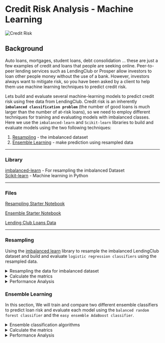 # Credit Risk Analysis - Machine Learning

![Credit Risk](Images/credit-risk.jpg)

## Background

Auto loans, mortgages, student loans, debt consolidation ... these are just a few examples of credit and loans that people are seeking online. Peer-to-peer lending services such as LendingClub or Prosper allow investors to loan other people money without the use of a bank. However, investors always want to mitigate risk, so you have been asked by a client to help them use machine learning techniques to predict credit risk.

Lets build and evaluate several machine-learning models to predict credit risk using free data from LendingClub. Credit risk is an inherently **`imbalanced classification problem`** (the number of good loans is much larger than the number of at-risk loans), so we need to employ different techniques for training and evaluating models with imbalanced classes. Here we use the `imbalanced-learn` and `Scikit-learn` libraries to build and evaluate models using the two following techniques:

1. [Resampling](#Resampling) - the imbalanced dataset 
2. [Ensemble Learning](#Ensemble-Learning) - make prediction using resampled data

- - -

### Library

[imbalanced-learn](https://imbalanced-learn.readthedocs.io/en/stable/api.html) - For resampling the imbalanced Dataset<br/>
[Scikit-learn](https://scikit-learn.org/stable/index.html) - Machine learning in Python

- - -

### Files

[Resampling Starter Notebook](Starter_Code/credit_risk_resampling.ipynb)

[Ensemble Starter Notebook](Starter_Code/credit_risk_ensemble.ipynb)

[Lending Club Loans Data](Instructions/Resources/LoanStats_2019Q1.csv.zip)

- - -

### Resampling

Using the [imbalanced learn](https://imbalanced-learn.readthedocs.io) library to resample the imbalanced LendingClub dataset and build and evaluate `logistic regression classifiers` using the resampled data.

<details>
<summary>Resampling the data for imbalanced dataset</summary><br>
    
1. **Oversample** the data using the `Naive Random Oversampler` and `SMOTE` algorithms.<br/>
    Naive Random Oversampler :
      ```python
        # Resample the training data with the RandomOversampler
        from imblearn.over_sampling import RandomOverSampler
        ros = RandomOverSampler(random_state=1)
        X_resampled, y_resampled = ros.fit_resample(X_train, y_train)
     ```
     
    SMOTE :
     ```python
        # Resample the training data with SMOTE
        from imblearn.over_sampling import SMOTE
        smote = SMOTE(random_state=1)
        X_resampled, y_resampled = smote.fit_resample(X_train, y_train)
     ```


2. **Undersample** the data using the `Cluster Centroids` algorithm.

    ```python
        # Resample the data using the ClusterCentroids resampler
        from imblearn.under_sampling import ClusterCentroids
        undersmpl_cc = ClusterCentroids(random_state=1)
        X_resampled, y_resampled = undersmpl_cc.fit_resample(X_train, y_train)
     ```

3. **Over- and under-sample** using a combination `SMOTEENN` algorithm.

     ```python
        # Resample the training data with SMOTEENN
        from imblearn.combine import SMOTEENN 
        smote_nn = SMOTEENN(random_state=1)
        X_resampled, y_resampled = smote_nn.fit_resample(X_train, y_train)
     ```
</details>

<details>
<summary>Calculate the matrics</summary><br>    

For each of the above, calculate the below metrics:

1. Train a `logistic regression classifier` from `sklearn.linear_model` using the resampled data.

    ```python
        # Resample the training data with the RandomOversampler
        from sklearn.linear_model import LogisticRegression
        model = LogisticRegression(random_state=1, solver='liblinear')
     ```
     

2. Calculate the below metrics
    1. The `balanced accuracy score` from `sklearn.metrics`
    2. The `confusion matrix` from `sklearn.metrics`
    3. The `imbalanced classification report` from `imblearn.metrics`

Models          |  Sampler | Accuracy | Confusion matrix | Classification report 
:----------------:|:----------------:|:----------------:|:----------------:|:----------------
**Naive Random Oversampler** | Oversampler | 0.7164 | <img src="Images/confusion_matrix_nro.png" width="300" /> |<img src="Images/cls_report_nro.png" width="500" />
**SMOTE** | Oversampler | 0.7107 |  <img src="Images/confusion_matrix_smo.png" width="300" /> | <img src="Images/cls_report_smo.png" width="500" />
**Cluster Centroids** | Undersampler | 0.6564 | <img src="Images/confusion_matrix_under.png" width="300" /> | <img src="Images/cls_report_under.png" width="500" />
**SMOTEENN** | Combination | 0.6987 | <img src="Images/confusion_matrix_combination.png" width="300" /> | <img src="Images/cls_report_combination.png" width="500" />

</details>

<details>
<summary>Performance Analysis</summary><br>  
Using the above metrics to answer the following:

> Which model had the best balanced accuracy score?
> ```python
>   Naive Random Oversampler & SMOTE
> ```
> Which model had the best recall score?
> ```python
>   SMOTE
> ```
> Which model had the best geometric mean score?
> ```python
>   Naive Random Oversampler
> ```
</details>


### Ensemble Learning

In this section, We will train and compare two different ensemble classifiers to predict loan risk and evaluate each model using the `balanced random forest classifier` and the `easy ensemble AdaBoost classifier`.

<details>
<summary>Ensemble classification algorithms</summary><br>
 
 1. **Balanced Random Forest Classifier**

    ```python
        # Ensample the training data with the BalancedRandomForestClassifier
        from imblearn.ensemble import BalancedRandomForestClassifier
        clf = BalancedRandomForestClassifier(random_state=1)   #default n_esitmators=100
        rfc_model = clf.fit(X_train, y_train)
    ```
    

2. **Easy Ensemble AdaBoost Classifier**

    
   ```python
        # Ensample the training data with the EasyEnsembleClassifier
        from imblearn.ensemble import EasyEnsembleClassifier
        clf = EasyEnsembleClassifier(random_state=1, n_estimators=100)
        rfc_model = clf.fit(X_train, y_train)
   ```
<br/>   

</details>

<details>
<summary>Calculate the matrics</summary><br>        

Steps followed for each model:

1. Train the model using the quarterly data from LendingClub provided in the `Resource` folder.

     ```python
        from sklearn.model_selection import train_test_split
        X_train, X_test, y_train, y_test = train_test_split(X, y['loan_status'], random_state=1)
     ```
     
    
2. Calculate the below metrics
    1. The `balanced accuracy score` from `sklearn.metrics`
    2. The `confusion matrix` from `sklearn.metrics`
    3. The `imbalanced classification report` from `imblearn.metrics`

Models          |  Accuracy | Confusion matrix | Classification report 
:----------------:|:----------------:|:----------------:|:----------------
**Balanced Random Forest Classifier** | 0.7855 | <img src="Images/confusion_matrix_rfc.png" width="300" /> |<img src="Images/cls_report_rfc.png" width="500" />
**Easy Ensemble AdaBoost Classifier** | 0.9316 |  <img src="Images/confusion_matrix_ada.png" width="300" /> | <img src="Images/cls_report_ada.png" width="500" />


3. For the balanced random forest classifier only, print the feature importance sorted in descending order (most important feature to least important) along with the feature score.
    
    ```
    [(0.09175752102205247, 'total_rec_prncp'),
     (0.06410003199501778, 'total_pymnt_inv'),
     (0.05764917485461809, 'total_pymnt'),
    ```
    <details>
    <summary>More</summary><br>   
    
    ```
     (0.05729679526683975, 'total_rec_int'),
     (0.05174788106507317, 'last_pymnt_amnt'),
     (0.031955619175665397, 'int_rate'),
     (0.02353678623968216, 'issue_d_Jan-2019'),
     (0.017078915518993903, 'installment'),
     (0.017014861224701222, 'mths_since_recent_inq'),
     (0.016537957646730293, 'out_prncp_inv'),
     (0.016169718411077325, 'max_bal_bc'),
     (0.01607049983545137, 'dti'),
     (0.01599866290723441, 'revol_bal'),
     (0.015775537221600675, 'annual_inc'),
     (0.01535560674178928, 'tot_hi_cred_lim'),
     (0.015029265003541079, 'mo_sin_old_rev_tl_op'),
     (0.014828006488636946, 'out_prncp'),
     (0.01464881608833323, 'total_bc_limit'),
     (0.014402430445752665, 'total_bal_il'),
     (0.014318832248876989, 'mths_since_rcnt_il'),
     (0.013519867193755364, 'issue_d_Mar-2019'),
     (0.013151520216882331, 'il_util'),
     (0.013101578263049833, 'total_il_high_credit_limit'),
     (0.012784600558682344, 'bc_util'),
     (0.012636608914961465, 'total_bal_ex_mort'),
     (0.012633464965390648, 'avg_cur_bal'),
     (0.012406321468566728, 'total_rev_hi_lim'),
     (0.011687404692448701, 'mo_sin_old_il_acct'),
     (0.01156494245653799, 'all_util'),
     (0.011455878011762288, 'num_rev_accts'),
     (0.011409157520644688, 'bc_open_to_buy'),
     (0.01073641504525053, 'tot_cur_bal'),
     (0.010380085181706624, 'acc_open_past_24mths'),
     (0.010097528131347774, 'mths_since_recent_bc'),
     (0.00995373830638152, 'loan_amnt'),
     (0.00991410213601043, 'pct_tl_nvr_dlq'),
     (0.009821715826953788, 'num_il_tl'),
     (0.009603648248133598, 'inq_last_12m'),
     (0.009537423049553, 'num_actv_rev_tl'),
     (0.008976776055926955, 'total_acc'),
     (0.008870623013604539, 'num_bc_tl'),
     (0.008745106187024114, 'num_op_rev_tl'),
     (0.008045578273709669, 'mo_sin_rcnt_tl'),
     (0.007906251501807723, 'next_pymnt_d_Apr-2019'),
     (0.00782073260901301, 'open_acc'),
     (0.007798696767389274, 'num_sats'),
     (0.007608045628523077, 'inq_fi'),
     (0.0075861537897335815, 'num_bc_sats'),
     (0.007554511001273182, 'num_tl_op_past_12m'),
     (0.007471884930172615, 'open_acc_6m'),
     (0.007273779915807858, 'num_rev_tl_bal_gt_0'),
     (0.006874845464745796, 'mort_acc'),
     (0.006862142977394886, 'total_cu_tl'),
     (0.006838718858820505, 'percent_bc_gt_75'),
     (0.006413554699909871, 'open_il_24m'),
     (0.006319439816216779, 'mo_sin_rcnt_rev_tl_op'),
     (0.006160469432535709, 'num_actv_bc_tl'),
     (0.006066257227997291, 'open_rv_12m'),
     (0.005981472544437747, 'total_rec_late_fee'),
     (0.0055301594524349495, 'open_act_il'),
     (0.004961823663836347, 'issue_d_Feb-2019'),
     (0.004685198497435334, 'next_pymnt_d_May-2019'),
     (0.0045872929977180356, 'open_rv_24m'),
     (0.0041651633321967895, 'inq_last_6mths'),
     (0.004016461341161775, 'open_il_12m'),
     (0.0032750717701661657, 'delinq_2yrs'),
     (0.0027565184136781346, 'verification_status_Not Verified'),
     (0.0026174030074401656, 'num_accts_ever_120_pd'),
     (0.002279671873697176, 'home_ownership_MORTGAGE'),
     (0.0021899772867773103, 'tot_coll_amt'),
     (0.0020851101815353096, 'home_ownership_RENT'),
     (0.0018404849590376573, 'home_ownership_OWN'),
     (0.001736019018028134, 'verification_status_Verified'),
     (0.0015472230884974506, 'verification_status_Source Verified'),
     (0.0012263315437383057, 'application_type_Joint App'),
     (0.0012213148580230454, 'application_type_Individual'),
     (0.0012151288883862276, 'pub_rec_bankruptcies'),
     (0.0008976722260399365, 'pub_rec'),
     (0.0008125182396705508, 'initial_list_status_w'),
     (0.000573414997420326, 'num_tl_90g_dpd_24m'),
     (0.0005168345750594915, 'collections_12_mths_ex_med'),
     (0.0004192455022893127, 'initial_list_status_f'),
     (0.0, 'tax_liens'),
     (0.0, 'recoveries'),
     (0.0, 'pymnt_plan_n'),
     (0.0, 'policy_code'),
     (0.0, 'num_tl_30dpd'),
     (0.0, 'num_tl_120dpd_2m'),
     (0.0, 'home_ownership_ANY'),
     (0.0, 'hardship_flag_N'),
     (0.0, 'delinq_amnt'),
     (0.0, 'debt_settlement_flag_N'),
     (0.0, 'collection_recovery_fee'),
     (0.0, 'chargeoff_within_12_mths'),
     (0.0, 'acc_now_delinq')]

    ```
    </details>

</details>

<details>
<summary>Performance Analysis</summary><br>
    
Using the above metrics to answer the following:

> Which model had the best balanced accuracy score?
> ```python
>   Easy Ensemble AdaBoost Classifier 
> ```
> Which model had the best recall score?
> ```python
>   Easy Ensemble AdaBoost Classifier 
> ```
> Which model had the best geometric mean score?=
> ```python
>   Easy Ensemble AdaBoost Classifier 
> ```
> What are the top three features?<br/>
> ```python 
>     (0.09175752102205247, 'total_rec_prncp'),
>     (0.06410003199501778, 'total_pymnt_inv'),
>     (0.05764917485461809, 'total_pymnt')
>    ```
- - -
